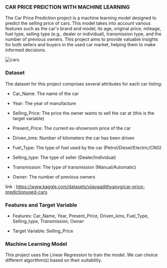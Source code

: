 ### CAR PRICE PREICTION WITH MACHINE LEARNING

The Car Price Prediction project is a machine learning model designed to predict the selling price of cars. This model takes into account various features such as the car's brand and model, its age, original price, mileage, fuel type, selling type (e.g., dealer or individual), transmission type, and the number of previous owners. This project aims to provide valuable insights for both sellers and buyers in the used car market, helping them to make informed decisions.

![cars](https://github.com/ShubhamKumbhar28/OIBSIP/assets/133940544/b524dbee-f897-4cc8-b1aa-a2550f5da34b)

### Dataset 

The dataset for this project comprises several attributes for each car listing:

- Car_Name: The name of the car

- Year: The year of manufacture

- Selling_Price: The price the owner wants to sell the car at (this is the target variable)

- Present_Price: The current ex-showroom price of the car

- Driven_kms: Number of kilometers the car has been driven

- Fuel_Type: The type of fuel used by the car (Petrol/Diesel/Electric/CNG)

- Selling_type: The type of seller (Dealer/Individual)

- Transmission: The type of transmission (Manual/Automatic)

- Owner: The number of previous owners

link : https://www.kaggle.com/datasets/vijayaadithyanvg/car-price-predictionused-cars


### Features and Target Variable

- Features: Car_Name, Year, Present_Price, Driven_kms, Fuel_Type, Selling_type, Transmission, Owner

- Target Variable: Selling_Price

### Machine Learning Model

This project uses the Linear Regression to train the model. We can  choice different algorithm(s)  based on their suitability.
